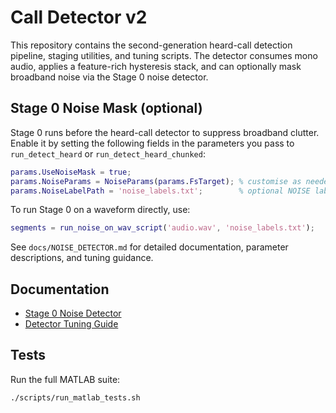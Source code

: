 # Call Detector v2

This repository contains the second-generation heard-call detection pipeline, staging utilities, and tuning scripts. The detector consumes mono audio, applies a feature-rich hysteresis stack, and can optionally mask broadband noise via the Stage 0 noise detector.

## Stage 0 Noise Mask (optional)

Stage 0 runs before the heard-call detector to suppress broadband clutter. Enable it by setting the following fields in the parameters you pass to `run_detect_heard` or `run_detect_heard_chunked`:

```matlab
params.UseNoiseMask = true;
params.NoiseParams = NoiseParams(params.FsTarget); % customise as needed
params.NoiseLabelPath = 'noise_labels.txt';        % optional NOISE labels (set "" to skip)
```

To run Stage 0 on a waveform directly, use:

```matlab
segments = run_noise_on_wav_script('audio.wav', 'noise_labels.txt');
```

See `docs/NOISE_DETECTOR.md` for detailed documentation, parameter descriptions, and tuning guidance.

## Documentation

- [Stage 0 Noise Detector](docs/NOISE_DETECTOR.md)
- [Detector Tuning Guide](docs/detector_tuning.md)

## Tests

Run the full MATLAB suite:

```bash
./scripts/run_matlab_tests.sh
```
